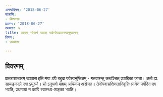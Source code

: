 ```yaml
---
अन्त्यदिनम्: '2018-06-27'
पात्राणि:
- विश्वासः
प्रारम्भः: '2018-06-27'
रस्यता: ५
title: सायम् भोजनं यावत् पार्वणोपवासस्यानुष्ठानम्
विषयः:
- उपवासः

---
```


## विवरणम्
प्रातराशात्परम् उपवास इति मया ऽपि बहुदा पर्वस्वनुष्ठितम् - गतवारन्तु कथञ्चित् प्रवाहिका जाता। अतो ह्यः सायङ्काले एवा ऽभुञ्जे। सो ऽनुभवो मह्यम् अधिकम् अरोचत। तेनोपवासक्षिणतानिवृत्तिः प्रायेण पर्वदिन एव भवति, प्रथमायां न कापि स्वास्थ्य-शङ्का भवति।

